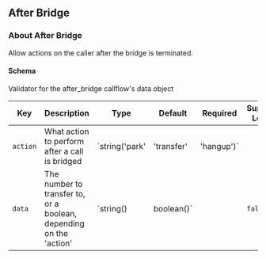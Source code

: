 ## After Bridge

### About After Bridge

Allow actions on the caller after the bridge is terminated.

#### Schema

Validator for the after_bridge callflow's data object



Key | Description | Type | Default | Required | Support Level
--- | ----------- | ---- | ------- | -------- | -------------
`action` | What action to perform after a call is bridged | `string('park' | 'transfer' | 'hangup')` |   | `false` |  
`data` | The number to transfer to, or a boolean, depending on the 'action' | `string() | boolean()` |   | `false` |  



